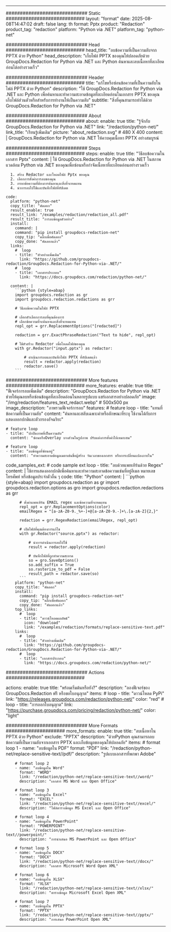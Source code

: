 
---
############################# Static ############################
layout: "format"
date:  2025-08-08T14:47:02
draft: false
lang: th
format: Pptx
product: "Redaction"
product_tag: "redaction"
platform: "Python via .NET"
platform_tag: "python-net"

############################# Head ############################
head_title: "ลบข้อความที่เป็นความลับจาก PPTX ด้วย Python"
head_description: "เก็บไฟล์ PPTX ของคุณให้ปลอดภัยด้วย GroupDocs.Redaction for Python via .NET และ Python ค้นหาและลบเนื้อหาที่ละเอียดอ่อนได้อย่างรวดเร็ว"

############################# Header ############################
title: "แก้ไขหรือซ่อนข้อความที่เป็นความลับในไฟล์ PPTX ด้วย Python" 
description: "ใช้ GroupDocs.Redaction for Python via .NET และ Python เพื่อค้นหาและทำความสะอาดข้อมูลที่ละเอียดอ่อนในเอกสาร PPTX ของคุณ เก็บไฟล์ส่วนตัวหรือสำหรับการทำงานให้เป็นความลับ"
subtitle: "สิ่งที่คุณสามารถทำได้ด้วย GroupDocs.Redaction for Python via .NET" 

############################# About ############################
about:
    enable: true
    title: "รู้จักกับ GroupDocs.Redaction for Python via .NET"
    link: "/redaction/python-net/"
    link_title: "เรียนรู้เพิ่มเติม"
    picture: "about_redaction.svg" # 480 X 400
    content: |
       GroupDocs.Redaction for Python via .NET ให้ควบคุมเนื้อหา PPTX อย่างสมบูรณ์

############################# Steps ############################
steps:
    enable: true
    title: "วิธีลบข้อความในเอกสาร Pptx"
    content: |
      ใช้ GroupDocs.Redaction for Python via .NET ในสภาพแวดล้อม Python via .NET ของคุณเพื่อซ่อนหรือกำจัดเนื้อหาที่ละเอียดอ่อนอย่างรวดเร็ว
      
      1. สร้าง Redactor และโหลดไฟล์ Pptx ของคุณ
      2. เลือกการตั้งค่าการลบของคุณ
      3. กรอกข้อความที่ต้องการค้นหาและสิ่งที่จะทดแทน
      4. นำการลบไปใช้และบันทึกไฟล์ที่อัปเดต
   
    code:
      platform: "python-net"
      copy_title: "คัดลอก"
      result_enable: true
      result_link: "/examples/redaction/redaction_all.pdf"
      result_title: "การลบข้อมูลตัวอย่าง"
      install:
        command: |
        command: "pip install groupdocs-redaction-net"
        copy_tip: "คลิ๊กเพื่อคัดลอก"
        copy_done: "คัดลอกแล้ว"
      links:
        #  loop
        - title: "ตัวอย่างเพิ่มเติม"
          link: "https://github.com/groupdocs-redaction/GroupDocs.Redaction-for-Python-via-.NET/"
        #  loop
        - title: "เอกสารประกอบ"
          link: "https://docs.groupdocs.com/redaction/python-net/"
          
      content: |
        ```python {style=abap}
        import groupdocs.redaction as gr
        import groupdocs.redaction.redactions as grr

        # วิธีลบข้อความในไฟล์ PPTX

        # เลือกตัวเลือกการลบที่คุณต้องการ
        # เลือกข้อความที่จะค้นหาและสิ่งที่จะทดแทน
        repl_opt = grr.ReplacementOptions("[redacted]")
                
        redaction = grr.ExactPhraseRedaction("Text to hide", repl_opt)

        # ใช้ตัวสร้าง Redactor เพื่อโหลดไฟล์ของคุณ
        with gr.Redactor("input.pptx") as redactor:

            # ดำเนินการลบและบันทึกไฟล์ PPTX ที่อัปเดตแล้ว
            result = redactor.apply(redaction)
            redactor.save()
        ```            


############################# More features ############################
more_features:
  enable: true
  title: "ฟีเจอร์การลบเพิ่มเติม"
  description: "GroupDocs.Redaction for Python via .NET ช่วยให้คุณลบหรือซ่อนข้อมูลที่ละเอียดอ่อนในหลายรูปแบบ แชร์เอกสารอย่างปลอดภัย"
  image: "/img/redaction/features_text_redact.webp" # 500x500 px
  image_description: "ภาพรวมฟีเจอร์การลบ"
  features:
    # feature loop
    - title: "แทนที่ข้อความที่เป็นความลับ"
      content: "ค้นหาและสลับเฉพาะคำหรือลักษณะที่ระบุ ใช้งานได้กับการแสดงออกปกติและตัวกรองอัจฉริยะ"

    # feature loop
    - title: "ปกปิดภาพที่เป็นความลับ"
      content: "ซ่อนหรือOverlay บางส่วนในรูปภาพ ปรับแต่งการตั้งค่าให้เหมาะสม"

    # feature loop
    - title: "ลบข้อมูลที่ซ่อนอยู่"
      content: "ทำความสะอาดข้อมูลเมตาเช่นชื่อผู้สร้าง วันเวลาของเอกสาร หรือการเปลี่ยนแปลงภายใน"
      
  code_samples_ext:
    # code sample ext loop
    - title: "ลบด้วยแพทเทิร์นด้วย Regex"
      content: |
        ใช้การแสดงออกปกติเพื่อค้นหาและทำความสะอาดข้อความเช่นที่อยู่อีเมล หมายเลขโทรศัพท์ หรือข้อมูลประจำตัวอื่น ๆ
      code:
        title: "Python"
        content: |
          ```python {style=abap}
          import groupdocs.redaction as gr
          import groupdocs.redaction.options as gro
          import groupdocs.redaction.redactions as grr

          # ตั้งค่าแพทเทิร์น EMAIL regex และข้อความที่จะทดแทน
          repl_opt = grr.ReplacementOptions(color)
          emailRegex = "[a-zA-Z0-9._%+-]+@[a-zA-Z0-9.-]+\.[a-zA-Z]{2,}"

          redaction = grr.RegexRedaction(emailRegex, repl_opt)

          # เปิดไฟล์ที่คุณต้องการแก้ไข
          with gr.Redactor("source.pptx") as redactor:

              # นำการดำเนินการลบไปใช้
              result = redactor.apply(redaction)

              # บันทึกไฟล์ที่ถูกทำความสะอาด
              so = gro.SaveOptions()
              so.add_suffix = True
              so.rasterize_to_pdf = False
              result_path = redactor.save(so)
          ```
        platform: "python-net"
        copy_title: "คัดลอก"
        install:
          command: "pip install groupdocs-redaction-net"
          copy_tip: "คลิ๊กเพื่อคัดลอก"
          copy_done: "คัดลอกแล้ว"
        top_links:
          #  loop
          - title: "ดาวน์โหลดผลลัพธ์"
            icon: "download"
            link: "/examples/redaction/formats/replace-sensitive-text.pdf"
        links:
          #  loop
          - title: "ตัวอย่างเพิ่มเติม"
            link: "https://github.com/groupdocs-redaction/GroupDocs.Redaction-for-Python-via-.NET/"
          #  loop
          - title: "เอกสารประกอบ"
            link: "https://docs.groupdocs.com/redaction/python-net/"


############################# Actions ############################

actions:
  enable: true
  title: "พร้อมเริ่มต้นหรือยัง?"
  description: "ลองฟีเจอร์ของ GroupDocs.Redaction ฟรี หรือขอใบอนุญาต"
  items:
    #  loop
    - title: "ดาวน์โหลด PyPi"
      link: "https://releases.groupdocs.com/redaction/python-net/"
      color: "red"
        #  loop
    - title: "การออกใบอนุญาต"
      link: "https://purchase.groupdocs.com/pricing/redaction/python-net/"
      color: "light"


############################# More Formats #####################
more_formats:
    enable: true
    title: "ลบเนื้อหาใน PPTX ด้วย Python"
    exclude: "PPTX"
    description: "ด้วยPython คุณสามารถลบข้อความที่เป็นความลับจากเอกสาร PPTX และเก็บข้อมูลของคุณให้ปลอดภัย"
    items: 
        # format loop 1
        - name: "ลบข้อมูลใน PDF"
          format: "PDF"
          link: "/redaction/python-net/replace-sensitive-text//pdf/"
          description: "รูปแบบเอกสารที่พกพา Adobe"

        # format loop 2
        - name: "ลบข้อมูลใน Word"
          format: "WORD"
          link: "/redaction/python-net/replace-sensitive-text//word/"
          description: "เอกสาร MS Word และ Open Office"
          
        # format loop 3
        - name: "ลบข้อมูลใน Excel"
          format: "EXCEL"
          link: "/redaction/python-net/replace-sensitive-text//excel/"
          description: "ไฟล์ตารางข้อมูล MS Excel และ Open Office"

        # format loop 4
        - name: "ลบข้อมูลใน PowerPoint"
          format: "POWERPOINT"
          link: "/redaction/python-net/replace-sensitive-text//powerpoint/"
          description: "การนำเสนอ MS PowerPoint และ Open Office"

        # format loop 5
        - name: "ลบข้อมูลใน DOCX"
          format: "DOCX"
          link: "/redaction/python-net/replace-sensitive-text//docx/"
          description: "เอกสาร Microsoft Word Open XML"
          
        # format loop 6
        - name: "ลบข้อมูลใน XLSX"
          format: "XLSX"
          link: "/redaction/python-net/replace-sensitive-text//xlsx/"
          description: "ตารางข้อมูล Microsoft Excel Open XML"
          
        # format loop 7
        - name: "ลบข้อมูลใน PPTX"
          format: "PPTX"
          link: "/redaction/python-net/replace-sensitive-text//pptx/"
          description: "การเสนอ PowerPoint Open XML"


---